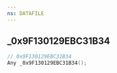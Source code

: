 ```yaml
---
ns: DATAFILE
---
```

## _0x9F130129EBC31B34

```c
// 0x9F130129EBC31B34
Any _0x9F130129EBC31B34();
```

